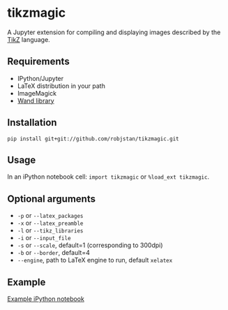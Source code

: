 # tikzmagic

A Jupyter extension for compiling and displaying images described by the [TikZ](http://www.texample.net/tikz/) language.

## Requirements

- IPython/Jupyter
- LaTeX distribution in your path
- ImageMagick
- [Wand library](http://docs.wand-py.org/)

## Installation

```pip install git+git://github.com/robjstan/tikzmagic.git```

## Usage

In an iPython notebook cell: `import tikzmagic` or `%load_ext tikzmagic`.

## Optional arguments

- `-p` or `--latex_packages`
- `-x` or `--latex_preamble`
- `-l` or `--tikz_libraries`
- `-i` or `--input_file`
- `-s` or `--scale`, default=1 (corresponding to 300dpi)
- `-b` or `--border`, default=4
- `--engine`, path to LaTeX engine to run, default `xelatex`

## Example

[Example iPython notebook](example.ipynb)
